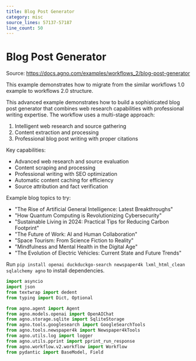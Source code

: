 ```yaml
---
title: Blog Post Generator
category: misc
source_lines: 57137-57187
line_count: 50
---
```


# Blog Post Generator
Source: https://docs.agno.com/examples/workflows_2/blog-post-generator

This example demonstrates how to migrate from the similar workflows 1.0 example to workflows 2.0 structure.

This advanced example demonstrates how to build a sophisticated blog post generator that combines
web research capabilities with professional writing expertise. The workflow uses a multi-stage
approach:

1. Intelligent web research and source gathering
2. Content extraction and processing
3. Professional blog post writing with proper citations

Key capabilities:

* Advanced web research and source evaluation
* Content scraping and processing
* Professional writing with SEO optimization
* Automatic content caching for efficiency
* Source attribution and fact verification

Example blog topics to try:

* "The Rise of Artificial General Intelligence: Latest Breakthroughs"
* "How Quantum Computing is Revolutionizing Cybersecurity"
* "Sustainable Living in 2024: Practical Tips for Reducing Carbon Footprint"
* "The Future of Work: AI and Human Collaboration"
* "Space Tourism: From Science Fiction to Reality"
* "Mindfulness and Mental Health in the Digital Age"
* "The Evolution of Electric Vehicles: Current State and Future Trends"

Run `pip install openai duckduckgo-search newspaper4k lxml_html_clean sqlalchemy agno` to install dependencies.

```python blog_post_generator.py
import asyncio
import json
from textwrap import dedent
from typing import Dict, Optional

from agno.agent import Agent
from agno.models.openai import OpenAIChat
from agno.storage.sqlite import SqliteStorage
from agno.tools.googlesearch import GoogleSearchTools
from agno.tools.newspaper4k import Newspaper4kTools
from agno.utils.log import logger
from agno.utils.pprint import pprint_run_response
from agno.workflow.v2.workflow import Workflow
from pydantic import BaseModel, Field



